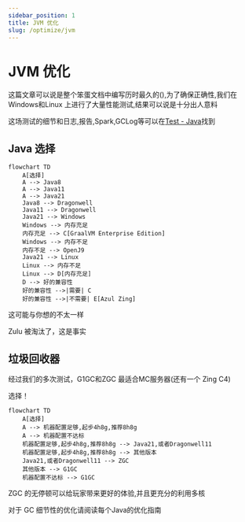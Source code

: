 ```yaml
---
sidebar_position: 1
title: JVM 优化
slug: /optimize/jvm
---
```


# JVM 优化

这篇文章可以说是整个笨蛋文档中编写历时最久的(),为了确保正确性,我们在Windows和Linux 上进行了大量性能测试,结果可以说是十分出人意料

这场测试的细节和日志,报告,Spark,GCLog等可以在[Test - Java](https://github.com/lilingfengdev/Test-Java)找到

## Java 选择

```mermaid
flowchart TD
    A[选择] 
    A --> Java8
    A --> Java11
    A --> Java21
    Java8 --> Dragonwell
    Java11 --> Dragonwell
    Java21 --> Windows
    Windows --> 内存充足
    内存充足 --> C[GraalVM Enterprise Edition]
    Windows --> 内存不足
    内存不足 --> OpenJ9
    Java21 --> Linux
    Linux --> 内存不足
    Linux --> D[内存充足]
    D --> 好的兼容性
    好的兼容性 -->|需要| C
    好的兼容性 -->|不需要| E[Azul Zing]
```

这可能与你想的不太一样

Zulu 被淘汰了，这是事实

## 垃圾回收器

经过我们的多次测试，G1GC和ZGC 最适合MC服务器(还有一个 Zing C4)

选择！

```mermaid
flowchart TD
    A[选择] 
    A --> 机器配置足够,起步4h8g,推荐8h8g
    A --> 机器配置不达标
    机器配置足够,起步4h8g,推荐8h8g --> Java21,或者Dragonwell11
    机器配置足够,起步4h8g,推荐8h8g --> 其他版本
    Java21,或者Dragonwell11 --> ZGC
    其他版本 --> G1GC
    机器配置不达标 --> G1GC
```

ZGC 的无停顿可以给玩家带来更好的体验,并且更充分的利用多核

对于 GC 细节性的优化请阅读每个Java的优化指南